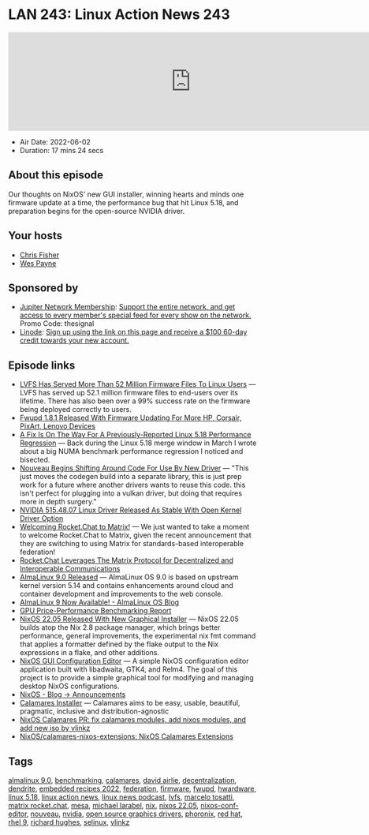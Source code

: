 # LAN 243: Linux Action News 243

<iframe src="https://player.fireside.fm/v2/DAcK9LdX+w_pt-XbT?theme=dark" width="740" height="200" frameborder="0" scrolling="no"></iframe>

* Air Date: 2022-06-02
* Duration: 17 mins 24 secs

## About this episode

Our thoughts on NixOS' new GUI installer, winning hearts and minds one firmware update at a time, the performance bug that hit Linux 5.18, and preparation begins for the open-source NVIDIA driver.

## Your hosts
* [Chris Fisher](https://linuxactionnews.com/hosts/chris)
* [Wes Payne](https://linuxactionnews.com/hosts/wes)

## Sponsored by

  * [Jupiter Network Membership](http://jupiter.party): [Support the entire network, and get access to every member's special feed for every show on the network.](http://jupiter.party) Promo Code: thesignal
  * [Linode](http://linode.com/lan): [Sign up using the link on this page and receive a $100 60-day credit towards your new account. ](http://linode.com/lan)



## Episode links

  * [LVFS Has Served More Than 52 Million Firmware Files To Linux Users](https://www.phoronix.com/scan.php?page=news_item&px=LVFS-Fwupd-52-Million "LVFS Has Served More Than 52 Million Firmware Files To Linux Users") — LVFS has served up 52.1 million firmware files to end-users over its lifetime. There has also been over a 99% success rate on the firmware being deployed correctly to users.
  * [Fwupd 1.8.1 Released With Firmware Updating For More HP, Corsair, PixArt, Lenovo Devices](https://www.phoronix.com/scan.php?page=news_item&px=Fwupd-1.8.1-Released "Fwupd 1.8.1 Released With Firmware Updating For More HP, Corsair, PixArt, Lenovo Devices")
  * [A Fix Is On The Way For A Previously-Reported Linux 5.18 Performance Regression](https://www.phoronix.com/scan.php?page=news_item&px=Linux-5.18-NUMA-Regression-Fix "A Fix Is On The Way For A Previously-Reported Linux 5.18 Performance Regression") — Back during the Linux 5.18 merge window in March I wrote about a big NUMA benchmark performance regression I noticed and bisected.
  * [Nouveau Begins Shifting Around Code For Use By New Driver](https://www.phoronix.com/scan.php?page=news_item&px=Nouveau-Comp-Restructuring "Nouveau Begins Shifting Around Code For Use By New Driver") — "This just moves the codegen build into a separate library, this is just prep work for a future where another drivers wants to reuse this code. this isn't perfect for plugging into a vulkan driver, but doing that requires more in depth surgery."
  * [NVIDIA 515.48.07 Linux Driver Released As Stable With Open Kernel Driver Option](https://www.phoronix.com/scan.php?page=news_item&px=NVIDIA-515.48.07 "NVIDIA 515.48.07 Linux Driver Released As Stable With Open Kernel Driver Option")
  * [Welcoming Rocket.Chat to Matrix!](https://matrix.org/blog/2022/05/30/welcoming-rocket-chat-to-matrix "Welcoming Rocket.Chat to Matrix!") — We just wanted to take a moment to welcome Rocket.Chat to Matrix, given the recent announcement that they are switching to using Matrix for standards-based interoperable federation! 
  * [Rocket.Chat Leverages The Matrix Protocol for Decentralized and Interoperable Communications](https://rocket.chat/press-releases/rocket-chat-leverages-matrix-protocol-for-decentralized-and-interoperable-communications "Rocket.Chat Leverages The Matrix Protocol for Decentralized and Interoperable Communications")
  * [AlmaLinux 9.0 Released](https://lwn.net/Articles/896438/ "AlmaLinux 9.0 Released") — AlmaLinux OS 9.0 is based on upstream kernel version 5.14 and contains enhancements around cloud and container development and improvements to the web console.
  * [AlmaLinux 9 Now Available! - AlmaLinux OS Blog](https://almalinux.org/blog/almalinux-9-now-available/ "AlmaLinux 9 Now Available! - AlmaLinux OS Blog")
  * [GPU Price-Performance Benchmarking Report](https://www.linode.com/content/gpu-price-performance-benchmarking/ "GPU Price-Performance Benchmarking Report")
  * [NixOS 22.05 Released With New Graphical Installer](https://www.phoronix.com/scan.php?page=news_item&px=NixOS-22.05-Released "NixOS 22.05 Released With New Graphical Installer") — NixOS 22.05 builds atop the Nix 2.8 package manager, which brings better performance, general improvements, the experimental nix fmt command that applies a formatter defined by the flake output to the Nix expressions in a flake, and other additions.
  * [NixOS GUI Configuration Editor](https://github.com/vlinkz/nixos-conf-editor "NixOS GUI Configuration Editor") — A simple NixOS configuration editor application built with libadwaita, GTK4, and Relm4. The goal of this project is to provide a simple graphical tool for modifying and managing desktop NixOS configurations.
  * [NixOS - Blog → Announcements](https://nixos.org/blog/announcements.html#nixos-22.05 "NixOS - Blog → Announcements")
  * [Calamares Installer](https://calamares.io/ "Calamares Installer") — Calamares aims to be easy, usable, beautiful, pragmatic, inclusive and distribution-agnostic
  * [NixOS Calamares PR: fix calamares modules, add nixos modules, and add new iso by vlinkz](https://github.com/NixOS/nixpkgs/pull/161788/files "NixOS Calamares PR: fix calamares modules, add nixos modules, and add new iso by vlinkz")
  * [NixOS/calamares-nixos-extensions: NixOS Calamares Extensions](https://github.com/NixOS/calamares-nixos-extensions "NixOS/calamares-nixos-extensions: NixOS Calamares Extensions")



## Tags

[almalinux 9.0](https://linuxactionnews.com/tags/almalinux%209.0), [benchmarking](https://linuxactionnews.com/tags/benchmarking), [calamares](https://linuxactionnews.com/tags/calamares), [david airlie](https://linuxactionnews.com/tags/david%20airlie), [decentralization](https://linuxactionnews.com/tags/decentralization), [dendrite](https://linuxactionnews.com/tags/dendrite), [embedded recipes 2022](https://linuxactionnews.com/tags/embedded%20recipes%202022), [federation](https://linuxactionnews.com/tags/federation), [firmware](https://linuxactionnews.com/tags/firmware), [fwupd](https://linuxactionnews.com/tags/fwupd), [hwardware](https://linuxactionnews.com/tags/hwardware), [linux 5.18](https://linuxactionnews.com/tags/linux%205.18), [linux action news](https://linuxactionnews.com/tags/linux%20action%20news), [linux news podcast](https://linuxactionnews.com/tags/linux%20news%20podcast), [lvfs](https://linuxactionnews.com/tags/lvfs), [marcelo tosatti](https://linuxactionnews.com/tags/marcelo%20tosatti), [matrix rocket.chat](https://linuxactionnews.com/tags/matrix%20rocket.chat), [mesa](https://linuxactionnews.com/tags/mesa), [michael larabel](https://linuxactionnews.com/tags/michael%20larabel), [nix](https://linuxactionnews.com/tags/nix), [nixos 22.05](https://linuxactionnews.com/tags/nixos%2022.05), [nixos-conf-editor](https://linuxactionnews.com/tags/nixos-conf-editor), [nouveau](https://linuxactionnews.com/tags/nouveau), [nvidia](https://linuxactionnews.com/tags/nvidia), [open source graphics drivers](https://linuxactionnews.com/tags/open%20source%20graphics%20drivers), [phoronix](https://linuxactionnews.com/tags/phoronix), [red hat](https://linuxactionnews.com/tags/red%20hat), [rhel 9](https://linuxactionnews.com/tags/rhel%209), [richard hughes](https://linuxactionnews.com/tags/richard%20hughes), [selinux](https://linuxactionnews.com/tags/selinux), [vlinkz](https://linuxactionnews.com/tags/vlinkz)